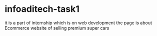 # infoaditech-task1

it is a part of internship which is on web development
the page is about Ecommerce website of selling premium super cars
